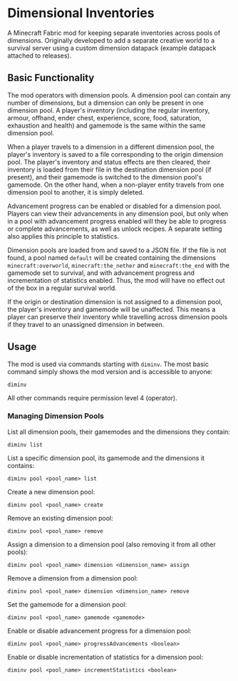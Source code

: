 # Dimensional Inventories

A Minecraft Fabric mod for keeping separate inventories across pools of dimensions. Originally developed to add a separate creative world to a survival server using a custom dimension datapack (example datapack attached to releases).

## Basic Functionality

The mod operators with dimension pools. A dimension pool can contain any number of dimensions, but a dimension can only be present in one dimension pool. A player's inventory (including the regular inventory, armour, offhand, ender chest, experience, score, food, saturation, exhaustion and health) and gamemode is the same within the same dimension pool. 

When a player travels to a dimension in a different dimension pool, the player's inventory is saved to a file corresponding to the origin dimension pool. The player's inventory and status effects are then cleared, their inventory is loaded from their file in the destination dimension pool (if present), and their gamemode is switched to the dimension pool's gamemode. On the other hand, when a non-player entity travels from one dimension pool to another, it is simply deleted.

Advancement progress can be enabled or disabled for a dimension pool. Players can view their advancements in any dimension pool, but only when in a pool with advancement progress enabled will they be able to progress or complete advancements, as well as unlock recipes. A separate setting also applies this principle to statistics.

Dimension pools are loaded from and saved to a JSON file. If the file is not found, a pool named `default` will be created containing the dimensions `minecraft:overworld`, `minecraft:the_nether` and `minecraft:the_end` with the gamemode set to survival, and with advancement progress and incrementation of statistics enabled. Thus, the mod will have no effect out of the box in a regular survival world.

If the origin or destination dimension is not assigned to a dimension pool, the player's inventory and gamemode will be unaffected. This means a player can preserve their inventory while travelling across dimension pools if they travel to an unassigned dimension in between.

## Usage

The mod is used via commands starting with `diminv`. The most basic command simply shows the mod version and is accessible to anyone:

```
diminv
```

All other commands require permission level 4 (operator).

### Managing Dimension Pools

List all dimension pools, their gamemodes and the dimensions they contain:
```
diminv list
```

List a specific dimension pool, its gamemode and the dimensions it contains:
```
diminv pool <pool_name> list
```

Create a new dimension pool:
```
diminv pool <pool_name> create
```

Remove an existing dimension pool:
```
diminv pool <pool_name> remove
```

Assign a dimension to a dimension pool (also removing it from all other pools):
```
diminv pool <pool_name> dimension <dimension_name> assign
```

Remove a dimension from a dimension pool:
```
diminv pool <pool_name> dimension <dimension_name> remove
```

Set the gamemode for a dimension pool:
```
diminv pool <pool_name> gamemode <gamemode>
```

Enable or disable advancement progress for a dimension pool:
```
diminv pool <pool_name> progressAdvancements <boolean>
```

Enable or disable incrementation of statistics for a dimension pool:
```
diminv pool <pool_name> incrementStatistics <boolean>
```